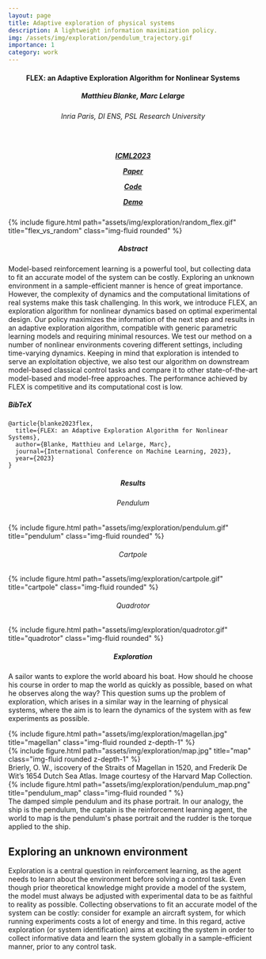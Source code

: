 ```yaml
---
layout: page
title: Adaptive exploration of physical systems
description: A lightweight information maximization policy.
img: /assets/img/exploration/pendulum_trajectory.gif
importance: 1
category: work
---
```

<!-- <div style="text-align: center"> -->

<!-- #### Online greedy identification of linear dynamical systems, in [CDC2022](https://cdc2022.ieeecss.org/) | [[Paper]](https://arxiv.org/abs/2204.06375) | [[Code]](https://github.com/MB-29/greedy-identification) 

#### FLEX: an Adaptive Exploration Algorithm for Nonlinear Systems, in [ICML2023](https://icml.cc/Conferences/2023) | [[Paper]](https://arxiv.org/abs/2304.13426) | [[Code]](https://github.com/MB-29/exploration) 

#### [Matthieu Blanke](https://mb-29.github.io/), [Marc Lelarge](https://www.di.ens.fr/~lelarge/) -->
<!-- </div> -->

<!-- 

  <h4 style="text-align: center">
  Online greedy identification of linear dynamical systems 
  </h4>
  <h5 style="text-align: center">
  Matthieu Blanke, Marc Lelarge
  </h5>
  <h6 style="text-align: center">
  Inria Paris, DI ENS, PSL Research University
  </h6>
  <h5 style="text-align: center">
  in  
  CDC2022
  |
  <a href="https://arxiv.org/abs/2204.06375"> [Paper]</a> |
  <a href="https://github.com/MB-29/greedy-identification"> [Code]</a> 
  </h5>
  <h5 style="text-align: center">
  in
  ICML2023
   |
  <a href="https://arxiv.org/abs/2304.13426"> [Paper]</a> |
  <a href="https://github.com/MB-29/exploration"> [Code]</a> |
  <a href="https://www.youtube.com/watch?v=hGpkdz8-8vU"> [Demo]</a>   
  </h5>
  ---
  
-->

  <h4 style="text-align: center">
  FLEX: an Adaptive Exploration Algorithm for Nonlinear Systems
  </h4>
  <h5 style="text-align: center">
  Matthieu Blanke, Marc Lelarge
  </h5>
  <h6 style="text-align: center">
  Inria Paris, DI ENS, PSL Research University
  </h6>   
  <h5 style="text-align: center">
    
  <br>
  
  <!-- conference -->
  <a href="https://icml.cc/Conferences/2023/Dates"
   class="external-link dark-button">
  <span class="icon">
  <i class="fab fa-location-dot"></i>
  </span>
  <span>ICML2023</span>
  </a>
  <!-- paper -->
  <a href="https://arxiv.org/abs/2304.13426"
   class="external-link dark-button">
  <span class="icon">
  <i class="ai ai-arxiv"></i>
  </span>
  <span> Paper </span>
  </a>
  <!-- code -->
  <a href="https://github.com/MB-29/exploration"
   class="external-link dark-button">
  <span class="icon">
  <i class="fab fa-github"></i>
  </span>
  <span> Code </span>
  </a>
  <!-- demo -->
  <a href="https://www.youtube.com/watch?v=hGpkdz8-8vU"
   class="external-link dark-button is-normal is-rounded is-dark">
  <span class="icon">
  <i class="fab fa-youtube"></i>
  </span>
  <span> Demo </span>
  </a>
  </h5>

<!-- --- -->

  <!-- <h5 style="text-align: center">
  <a href="https://mb-29.github.io/"> Matthieu Blanke</a> |
  <a href="https://www.di.ens.fr/~lelarge/"> Marc Lelarge</a> 
  </h5> -->

<div class="row">
    <div class="col-sm mt-3 mt-md-0">
        {% include figure.html path="assets/img/exploration/random_flex.gif" title="flex_vs_random" class="img-fluid rounded" %}
    </div>
</div>

<h5 style="text-align: center">
Abstract
</h5>

Model-based reinforcement learning is a powerful tool, but collecting data to fit an accurate model of the system can be costly. Exploring an unknown environment in a sample-efficient manner is hence of great importance. However, the complexity of dynamics and the computational limitations of real systems make this task challenging. In this work, we introduce FLEX, an exploration algorithm for nonlinear dynamics based on optimal experimental design. Our policy maximizes the information of the next step and results in an adaptive exploration algorithm, compatible with generic parametric learning models and requiring minimal resources. We test our method on a number of nonlinear environments covering different settings, including time-varying dynamics. Keeping in mind that exploration is intended to serve an exploitation objective, we also test our algorithm on downstream model-based classical control tasks and compare it to other state-of-the-art model-based and model-free approaches. The performance achieved by FLEX is competitive and its computational cost is low. 


<section class="section" id="BibTeX">
  <div class="container is-max-desktop content">
    <h5 class="title">BibTeX</h5>
    <pre><code>@article{blanke2023flex,
  title={FLEX: an Adaptive Exploration Algorithm for Nonlinear Systems},
  author={Blanke, Matthieu and Lelarge, Marc},
  journal={International Conference on Machine Learning, 2023},
  year={2023}
}
</code></pre>
  </div>
</section>




<h5 style="text-align: center">
Results
</h5>

<h6 style="text-align: center">
Pendulum
</h6>

<div class="row">
    <div class="col-sm mt-3 mt-md-0">
        {% include figure.html path="assets/img/exploration/pendulum.gif" title="pendulum" class="img-fluid rounded" %}
    </div>
</div>

<h6 style="text-align: center">
Cartpole
</h6>

<div class="row">
    <div class="col-sm mt-3 mt-md-0">
        {% include figure.html path="assets/img/exploration/cartpole.gif" title="cartpole" class="img-fluid rounded" %}
    </div>
</div>

<h6 style="text-align: center">
Quadrotor
</h6>

<div class="row">
    <div class="col-sm mt-3 mt-md-0">
        {% include figure.html path="assets/img/exploration/quadrotor.gif" title="quadrotor" class="img-fluid rounded" %}
    </div>
</div>


<h5 style="text-align: center">
Exploration
</h5>

A sailor wants to explore the world aboard his boat. How should he choose his course in order to map the world as quickly as possible, based on what he observes along the way? This question sums up the problem of exploration, which arises in a similar way in the learning of physical systems, where the aim is to learn the dynamics of the system with as few experiments as possible.

<div class="row">
    <div class="col-sm mt-3 mt-md-0">
        {% include figure.html path="assets/img/exploration/magellan.jpg" title="magellan" class="img-fluid rounded z-depth-1" %}
    </div>
    <div class="col-sm mt-3 mt-md-0">
        {% include figure.html path="assets/img/exploration/map.jpg" title="map" class="img-fluid rounded z-depth-1" %}
    </div>
</div>
<div class="caption">
    Brierly, O. W., iscovery of the Straits of Magellan in 1520, and Frederik De Wit’s 1654 Dutch Sea Atlas. Image courtesy of the Harvard Map Collection.
</div>
<div class="row">
    <div class="col-sm mt-3 mt-md-0">
        {% include figure.html path="assets/img/exploration/pendulum_map.png" title="pendulum_map" class="img-fluid rounded " %}
    </div>
</div>
<div class="caption">
    The damped simple pendulum and its phase portrait. In our analogy, the ship is the pendulum, the captain is the reinforcement learning agent, the world to map is the pendulum's phase portrait and the rudder is the torque applied to the ship.
</div>

## Exploring an unknown environment
Exploration is a central question in reinforcement learning, as the agent needs to learn about the environment before solving a control task. Even though prior theoretical knowledge might provide a model of the system, the model must always be adjusted with experimental data to be as faithful to reality as possible. Collecting observations to fit an accurate model
of the system can be costly:  consider for example an aircraft system, for which
running experiments costs a lot of energy and time. In this regard, active exploration (or system identification) aims at exciting the system in order to collect informative data and learn the system globally in a sample-efficient manner, prior to any control task.


